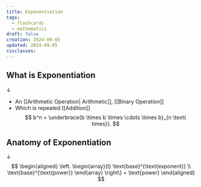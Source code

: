 ```yaml
---
title: Exponentiation
tags:
  - flashcards
  - mathematics
draft: false
creation: 2024-09-05
updated: 2024-09-05
cssclasses:
---
```

## What is Exponentiation
↓
- An [[Arithmetic Operation| Arithmetic]], [[Binary Operation]] 
- Which is repeated [[Addition]]
$$
b^n = \underbrace{b \times b \times \cdots \times b}_{n \text{ times}}.
$$

## Anatomy of Exponentiation
↓
$$
\begin{aligned}
\left.
\begin{array}{l}
\text{base}^{\text{exponent}} \\
\text{base}^{\text{power}}
\end{array}
\right\}
= \text{power}
\end{aligned}
$$
